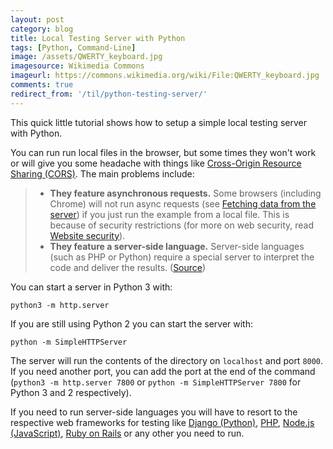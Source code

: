 ```yaml
---
layout: post
category: blog
title: Local Testing Server with Python
tags: [Python, Command-Line]
image: /assets/QWERTY_keyboard.jpg
imagesource: Wikimedia Commons
imageurl: https://commons.wikimedia.org/wiki/File:QWERTY_keyboard.jpg
comments: true
redirect_from: '/til/python-testing-server/'
---
```


This quick little tutorial shows how to setup a simple local testing server with Python.

You can run run local files in the browser, but some times they won't work or will give you some headache with things like [Cross-Origin Resource Sharing (CORS)](https://developer.mozilla.org/en-US/docs/Web/HTTP/CORS). The main problems include:

> - __They feature asynchronous requests.__ Some browsers (including Chrome) will not run async requests (see [Fetching data from the server](https://developer.mozilla.org/en-US/docs/Learn/JavaScript/Client-side_web_APIs/Fetching_data)) if you just run the example from a local file. This is because of security restrictions (for more on web security, read [Website security](https://developer.mozilla.org/en-US/docs/Learn/Server-side/First_steps/Website_security)). 
> - __They feature a server-side language.__ Server-side languages (such as PHP or Python) require a special server to interpret the code and deliver the results. ([Source](https://developer.mozilla.org/en-US/docs/Learn/Common_questions/set_up_a_local_testing_server))
    
You can start a server in Python 3 with:

    python3 -m http.server

If you are still using Python 2 you can start the server with:

    python -m SimpleHTTPServer
    
The server will run the contents of the directory on `localhost` and port `8000`. If you need another port, you can add the port at the end of the command (`python3 -m http.server 7800` or `python -m SimpleHTTPServer 7800` for Python 3 and 2 respectively).

If you need to run server-side languages you will have to resort to the respective web frameworks for testing like [Django (Python)](https://www.djangoproject.com/), [PHP](http://www.php.net/), [Node.js (JavaScript)](https://nodejs.org/en/), [Ruby on Rails](https://rubyonrails.org/) or any other you need to run.
